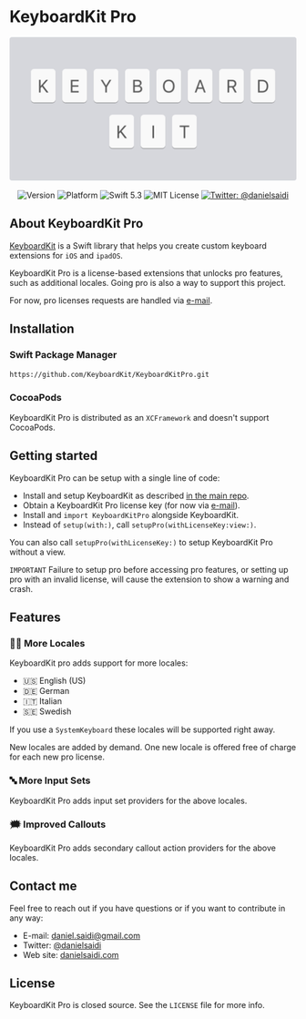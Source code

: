 # KeyboardKit Pro

<p align="center">
    <img src ="Resources/Logo.png" width=600 />
</p>

<p align="center">
    <img src="https://img.shields.io/github/v/release/KeyboardKit/KeyboardKit?color=%2300550&sort=semver" alt="Version" />
    <img src="https://img.shields.io/cocoapods/p/KeyboardKit.svg?style=flat" alt="Platform" />
    <img src="https://img.shields.io/badge/Swift-5.3-orange.svg" alt="Swift 5.3" />
    <img src="https://img.shields.io/github/license/KeyboardKit/KeyboardKit" alt="MIT License" />
    <a href="https://twitter.com/danielsaidi">
        <img src="https://img.shields.io/badge/contact-@danielsaidi-blue.svg?style=flat" alt="Twitter: @danielsaidi" />
    </a>
</p>


## About KeyboardKit Pro

[KeyboardKit][KeyboardKit] is a Swift library that helps you create custom keyboard extensions for `iOS` and `ipadOS`. 

KeyboardKit Pro is a license-based extensions that unlocks pro features, such as additional locales. Going pro is also a way to support this project.

For now, pro licenses requests are handled via [e-mail][Email].


## Installation

### Swift Package Manager

```
https://github.com/KeyboardKit/KeyboardKitPro.git
```

### CocoaPods

KeyboardKit Pro is distributed as an `XCFramework` and doesn't support CocoaPods.


## Getting started

KeyboardKit Pro can be setup with a single line of code:

* Install and setup KeyboardKit as described [in the main repo][KeyboardKit].
* Obtain a KeyboardKit Pro license key (for now via [e-mail][Email]).
* Install and `import KeyboardKitPro` alongside KeyboardKit.
* Instead of `setup(with:)`, call `setupPro(withLicenseKey:view:)`. 

You can also call `setupPro(withLicenseKey:)` to setup KeyboardKit Pro without a view.

`IMPORTANT` Failure to setup pro before accessing pro features, or setting up pro with an invalid license, will cause the extension to show a warning and crash. 


## Features

### 🏳️‍🌈 More Locales

KeyboardKit pro adds support for more locales:

* 🇺🇸 English (US)
* 🇩🇪 German
* 🇮🇹 Italian
* 🇸🇪 Swedish 

If you use a `SystemKeyboard` these locales will be supported right away.

New locales are added by demand. One new locale is offered free of charge for each new pro license.

### 🔤 More Input Sets

KeyboardKit Pro adds input set providers for the above locales.

### 🗯 Improved Callouts

KeyboardKit Pro adds secondary callout action providers for the above locales.


## Contact me

Feel free to reach out if you have questions or if you want to contribute in any way:

* E-mail: [daniel.saidi@gmail.com][Email]
* Twitter: [@danielsaidi][Twitter]
* Web site: [danielsaidi.com][Website]


## License

KeyboardKit Pro is closed source. See the `LICENSE` file for more info.


[Email]: mailto:daniel.saidi@gmail.com
[Twitter]: http://www.twitter.com/danielsaidi
[Website]: http://www.danielsaidi.com

[KeyboardKit]: https://github.com/KeyboardKit/KeyboardKit
